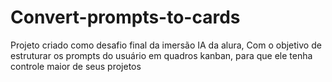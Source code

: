 # Convert-prompts-to-cards
 Projeto criado como desafio final da imersão IA da alura, Com o objetivo de estruturar os prompts do usuário em quadros kanban, para que ele tenha controle maior de seus projetos
